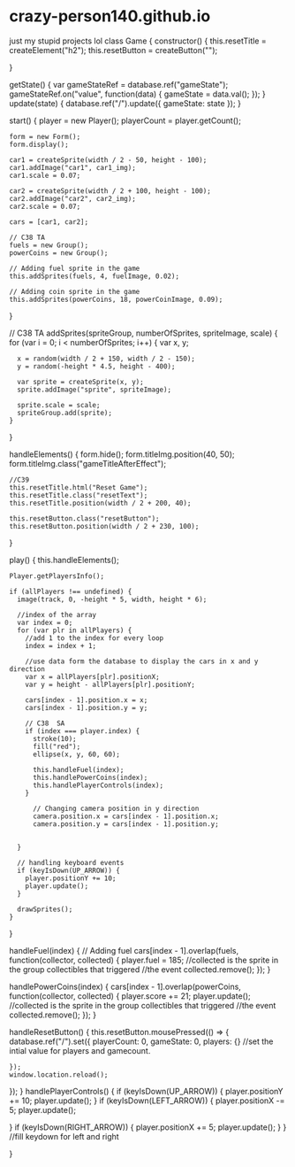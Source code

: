 # crazy-person140.github.io

just my stupid projects lol
class Game {
  constructor() {
    this.resetTitle = createElement("h2");
    this.resetButton = createButton("");

  }

  getState() {
    var gameStateRef = database.ref("gameState");
    gameStateRef.on("value", function(data) {
      gameState = data.val();
    });
  }
  update(state) {
    database.ref("/").update({
      gameState: state
    });
  }

  start() {
    player = new Player();
    playerCount = player.getCount();

    form = new Form();
    form.display();

    car1 = createSprite(width / 2 - 50, height - 100);
    car1.addImage("car1", car1_img);
    car1.scale = 0.07;

    car2 = createSprite(width / 2 + 100, height - 100);
    car2.addImage("car2", car2_img);
    car2.scale = 0.07;

    cars = [car1, car2];

    // C38 TA
    fuels = new Group();
    powerCoins = new Group();

    // Adding fuel sprite in the game
    this.addSprites(fuels, 4, fuelImage, 0.02);

    // Adding coin sprite in the game
    this.addSprites(powerCoins, 18, powerCoinImage, 0.09);
  }

  // C38 TA
  addSprites(spriteGroup, numberOfSprites, spriteImage, scale) {
    for (var i = 0; i < numberOfSprites; i++) {
      var x, y;

      x = random(width / 2 + 150, width / 2 - 150);
      y = random(-height * 4.5, height - 400);

      var sprite = createSprite(x, y);
      sprite.addImage("sprite", spriteImage);

      sprite.scale = scale;
      spriteGroup.add(sprite);
    }
  }

  handleElements() {
    form.hide();
    form.titleImg.position(40, 50);
    form.titleImg.class("gameTitleAfterEffect");
   

    //C39
    this.resetTitle.html("Reset Game");
    this.resetTitle.class("resetText");
    this.resetTitle.position(width / 2 + 200, 40);

    this.resetButton.class("resetButton");
    this.resetButton.position(width / 2 + 230, 100);
  }

  play() {
    this.handleElements();

    Player.getPlayersInfo();

    if (allPlayers !== undefined) {
      image(track, 0, -height * 5, width, height * 6);

      //index of the array
      var index = 0;
      for (var plr in allPlayers) {
        //add 1 to the index for every loop
        index = index + 1;

        //use data form the database to display the cars in x and y direction
        var x = allPlayers[plr].positionX;
        var y = height - allPlayers[plr].positionY;

        cars[index - 1].position.x = x;
        cars[index - 1].position.y = y;

        // C38  SA
        if (index === player.index) {
          stroke(10);
          fill("red");
          ellipse(x, y, 60, 60);

          this.handleFuel(index);
          this.handlePowerCoins(index);
          this.handlePlayerControls(index);
        }
          
          // Changing camera position in y direction
          camera.position.x = cars[index - 1].position.x;
          camera.position.y = cars[index - 1].position.y;

        
      }

      // handling keyboard events
      if (keyIsDown(UP_ARROW)) {
        player.positionY += 10;
        player.update();
      }

      drawSprites();
    }
  }

  handleFuel(index) {
    // Adding fuel
    cars[index - 1].overlap(fuels, function(collector, collected) {
      player.fuel = 185;
      //collected is the sprite in the group collectibles that triggered
      //the event
      collected.remove();
    });
  }

  handlePowerCoins(index) {
    cars[index - 1].overlap(powerCoins, function(collector, collected) {
      player.score += 21;
      player.update();
      //collected is the sprite in the group collectibles that triggered
      //the event
      collected.remove();
    });
  }


handleResetButton() {
  this.resetButton.mousePressed(() => {
    database.ref("/").set({
      playerCount: 0,
      gameState: 0,
      players: {}
   //set the intial value for players and gamecount.
   
    });
    window.location.reload();
  });
}
handlePlayerControls() {
  if (keyIsDown(UP_ARROW)) {
    player.positionY += 10;
    player.update();
  }
  if (keyIsDown(LEFT_ARROW)) {
    player.positionX -= 5;
    player.update();
    
  }
  if (keyIsDown(RIGHT_ARROW)) {
    player.positionX += 5;
    player.update();
  }
}
 //fill keydown for left and right

}
